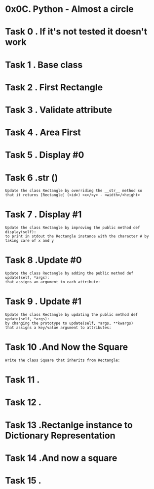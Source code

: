 # 0x0C. Python - Almost a circle
# Task 0 . If it's not tested it doesn't work
# Task 1 . Base class
# Task 2 . First Rectangle
# Task 3 . Validate attribute
# Task 4 . Area First
# Task 5 . Display #0
# Task 6 .__str__ ()
    Update the class Rectangle by overriding the __str__ method so
    that it returns [Rectangle] (<id>) <x>/<y> - <width>/<height>
# Task 7 . Display #1
    Update the class Rectangle by improving the public method def display(self):
    to print in stdout the Rectangle instance with the character # by taking care of x and y
# Task 8 .Update #0
    Update the class Rectangle by adding the public method def update(self, *args): 
    that assigns an argument to each attribute:
# Task 9 . Update #1
    Update the class Rectangle by updating the public method def update(self, *args):
    by changing the prototype to update(self, *args, **kwargs)
    that assigns a key/value argument to attributes:
# Task 10 .And Now the Square
    Write the class Square that inherits from Rectangle:
# Task 11 .
# Task 12 .
# Task 13 .Rectanlge instance to Dictionary Representation
# Task 14 .And now a square
# Task 15 .
